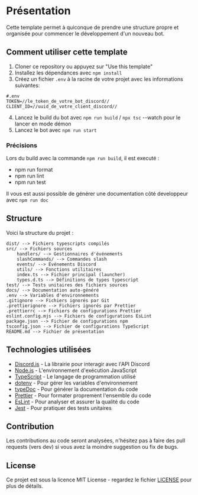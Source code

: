 # Présentation

Cette template permet à quiconque de prendre une structure propre et organisée pour commencer le développement d'un nouveau bot.

## Comment utiliser cette template

1. Cloner ce repository ou appuyez sur "Use this template"
2. Installez les dépendances avec `npm install`
3. Créez un fichier `.env` à la racine de votre projet avec les informations suivantes:

```.env
#.env
TOKEN=//le_token_de_votre_bot_discord//
CLIENT_ID=//uuid_de_votre_client_discord//
```

4. Lancez le build du bot avec `npm run build` / `npx tsc` --watch pour le lancer en mode démon
5. Lancez le bot avec `npm run start`

### Précisions

Lors du build avec la commande `npm run build`, il est executé :

- npm run format
- npm run lint
- npm run test

Il vous est aussi possible de générer une documentation côté developpeur avec `npm run doc`

## Structure
Voici la structure du projet :

```
dist/ --> Fichiers typescripts compilés
src/ --> Fichiers sources
    handlers/ --> Gestionnaires d'événements
    slashCommands/ --> Commandes slash
    events/ --> Événements Discord
    utils/ --> Fonctions utilitaires
    index.ts --> Fichier principal (launcher)
    types.d.ts --> Définitions de types typescript
test/ --> Tests unitaires des fichiers sources
docs/ --> Documentation auto-généré
.env --> Variables d'environnements
.gitignore --> Fichiers ignorés par Git
.prettierignore --> Fichiers ignorés par Prettier
.prettierrc --> Fichiers de configurations Prettier
eslint.config.mjs --> Fichiers de configurations EsLint
package.json --> Fichier de configurations npm
tsconfig.json --> Fichier de configurations TypeScript
README.md --> Fichier de présentation
```

## Technologies utilisées

- [Discord.js](https://discord.js.org/#/) - La librairie pour interagir avec l'API Discord
- [Node.js](https://nodejs.org/en/) - L'environnement d'exécution JavaScript
- [TypeScript](https://www.typescriptlang.org/) - Le langage de programmation utilisé
- [dotenv](https://www.npmjs.com/package/dotenv) - Pour gérer les variables d'environnement
- [typeDoc](https://typedoc.org/) - Pour générer la documentation du code
- [Prettier](https://prettier.io/) - Pour formater proprement l'ensemble du code
- [EsLint](https://eslint.org/) - Pour analyser et assurer la qualité du code
- [Jest](https://jestjs.io/) - Pour pratiquer des tests unitaires

## Contribution

Les contributions au code seront analysées, n'hésitez pas à faire des pull requests (vers dev) si vous avez la moindre suggestion ou fix de bugs.

## License

Ce projet est sous la licence MIT License - regardez le fichier [LICENSE](LICENSE) pour plus de détails.
